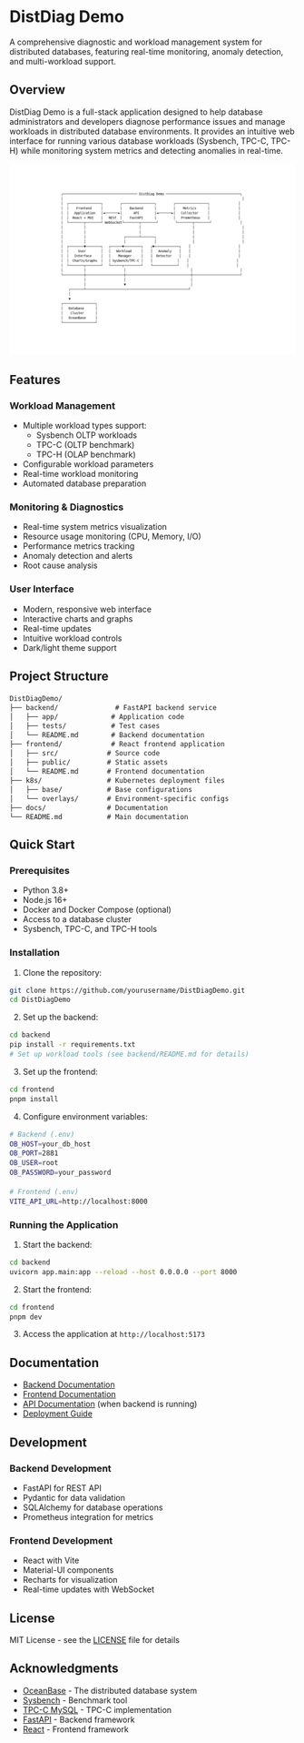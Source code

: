 # DistDiag Demo

A comprehensive diagnostic and workload management system for distributed databases, featuring real-time monitoring, anomaly detection, and multi-workload support.

## Overview

DistDiag Demo is a full-stack application designed to help database administrators and developers diagnose performance issues and manage workloads in distributed database environments. It provides an intuitive web interface for running various database workloads (Sysbench, TPC-C, TPC-H) while monitoring system metrics and detecting anomalies in real-time.

![Architecture Overview](docs/images/architecture.png)

## Features

### Workload Management
- Multiple workload types support:
  - Sysbench OLTP workloads
  - TPC-C (OLTP benchmark)
  - TPC-H (OLAP benchmark)
- Configurable workload parameters
- Real-time workload monitoring
- Automated database preparation

### Monitoring & Diagnostics
- Real-time system metrics visualization
- Resource usage monitoring (CPU, Memory, I/O)
- Performance metrics tracking
- Anomaly detection and alerts
- Root cause analysis

### User Interface
- Modern, responsive web interface
- Interactive charts and graphs
- Real-time updates
- Intuitive workload controls
- Dark/light theme support

## Project Structure

```
DistDiagDemo/
├── backend/              # FastAPI backend service
│   ├── app/             # Application code
│   ├── tests/           # Test cases
│   └── README.md        # Backend documentation
├── frontend/            # React frontend application
│   ├── src/            # Source code
│   ├── public/         # Static assets
│   └── README.md       # Frontend documentation
├── k8s/                # Kubernetes deployment files
│   ├── base/           # Base configurations
│   └── overlays/       # Environment-specific configs
├── docs/               # Documentation
└── README.md           # Main documentation
```

## Quick Start

### Prerequisites
- Python 3.8+
- Node.js 16+
- Docker and Docker Compose (optional)
- Access to a database cluster
- Sysbench, TPC-C, and TPC-H tools

### Installation

1. Clone the repository:
```bash
git clone https://github.com/yourusername/DistDiagDemo.git
cd DistDiagDemo
```

2. Set up the backend:
```bash
cd backend
pip install -r requirements.txt
# Set up workload tools (see backend/README.md for details)
```

3. Set up the frontend:
```bash
cd frontend
pnpm install
```

4. Configure environment variables:
```bash
# Backend (.env)
OB_HOST=your_db_host
OB_PORT=2881
OB_USER=root
OB_PASSWORD=your_password

# Frontend (.env)
VITE_API_URL=http://localhost:8000
```

### Running the Application

1. Start the backend:
```bash
cd backend
uvicorn app.main:app --reload --host 0.0.0.0 --port 8000
```

2. Start the frontend:
```bash
cd frontend
pnpm dev
```

3. Access the application at `http://localhost:5173`

## Documentation

- [Backend Documentation](backend/README.md)
- [Frontend Documentation](frontend/README.md)
- [API Documentation](http://localhost:8000/docs) (when backend is running)
- [Deployment Guide](docs/deployment.md)

## Development

### Backend Development
- FastAPI for REST API
- Pydantic for data validation
- SQLAlchemy for database operations
- Prometheus integration for metrics

### Frontend Development
- React with Vite
- Material-UI components
- Recharts for visualization
- Real-time updates with WebSocket

## License

MIT License - see the [LICENSE](LICENSE) file for details

## Acknowledgments

- [OceanBase](https://github.com/oceanbase/oceanbase) - The distributed database system
- [Sysbench](https://github.com/akopytov/sysbench) - Benchmark tool
- [TPC-C MySQL](https://github.com/Percona-Lab/tpcc-mysql) - TPC-C implementation
- [FastAPI](https://fastapi.tiangolo.com/) - Backend framework
- [React](https://reactjs.org/) - Frontend framework
